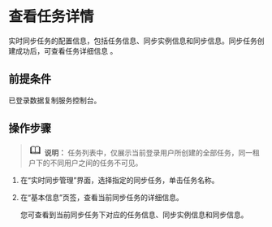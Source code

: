 # 查看任务详情<a name="drs_10_0003"></a>

实时同步任务的配置信息，包括任务信息、同步实例信息和同步信息。同步任务创建成功后，可查看任务详细信息  。

## 前提条件<a name="section16256919193311"></a>

已登录数据复制服务控制台。

## 操作步骤<a name="zh-cn_topic_0060142340_section52562732171832"></a>

>![](public_sys-resources/icon-note.gif) **说明：** 
>任务列表中，仅展示当前登录用户所创建的全部任务，同一租户下的不同用户之间的任务不可见。

1.  在“实时同步管理”界面，选择指定的同步任务，单击任务名称。
2.  在“基本信息”页签，查看当前同步任务的详细信息。

    您可查看到当前同步任务下对应的任务信息、同步实例信息和同步信息。


